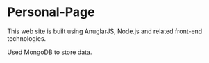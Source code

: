 # Personal-Page

This web site is built using AnuglarJS, Node.js and related front-end technologies. 

Used MongoDB to store data. 